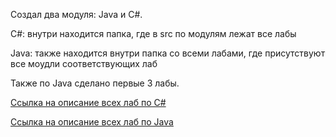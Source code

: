 Создал два модуля: Java и C#.


C#: внутри находится папка, где в src по модулям лежат все лабы

Java: также находится внутри папка со всеми лабами, где присутствуют все моудли соответствующих лаб

Также по Java сделано первые 3 лабы.

[Ссылка на описание всех лаб по С#]()

[Ссылка на описание всех лаб по Java](https://gist.github.com/DianaNeumann/8ef03e192895c857656371f0e6818e62)
